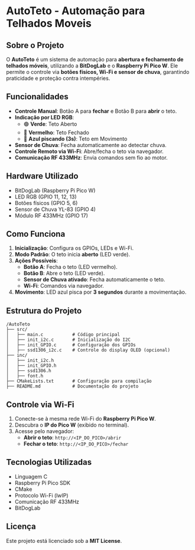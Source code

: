 # AutoTeto - Automação para Telhados Moveis

## Sobre o Projeto
O **AutoTeto** é um sistema de automação para **abertura e fechamento de telhados móveis**, utilizando a **BitDogLab** e o **Raspberry Pi Pico W**. Ele permite o controle via **botões físicos, Wi-Fi e sensor de chuva**, garantindo praticidade e proteção contra intempéries.

## Funcionalidades
- **Controle Manual**: Botão A para **fechar** e Botão B para **abrir** o teto.
- **Indicação por LED RGB**:
  - 🟢 **Verde**: Teto Aberto
  - 🔴 **Vermelho**: Teto Fechado
  - 🔵 **Azul piscando (3s)**: Teto em Movimento
- **Sensor de Chuva**: Fecha automaticamente ao detectar chuva.
- **Controle Remoto via Wi-Fi**: Abre/fecha o teto via navegador.
- **Comunicação RF 433MHz**: Envia comandos sem fio ao motor.

## Hardware Utilizado
- BitDogLab (Raspberry Pi Pico W)
- LED RGB (GPIO 11, 12, 13)
- Botões físicos (GPIO 5, 6)
- Sensor de Chuva YL-83 (GPIO 4)
- Módulo RF 433MHz (GPIO 17)

## Como Funciona
1. **Inicialização**: Configura os GPIOs, LEDs e Wi-Fi.
2. **Modo Padrão**: O teto inicia **aberto** (LED verde).
3. **Ações Possíveis**:
   - **Botão A**: Fecha o teto (LED vermelho).
   - **Botão B**: Abre o teto (LED verde).
   - **Sensor de Chuva ativado**: Fecha automaticamente o teto.
   - **Wi-Fi**: Comandos via navegador.
4. **Movimento**: LED azul pisca por **3 segundos** durante a movimentação.


## Estrutura do Projeto
```
/AutoTeto
├── src/
│   ├── main.c           # Código principal
│   ├── init_i2c.c       # Inicialização do I2C
│   ├── init_GPIO.c      # Configuração dos GPIOs
│   ├── ssd1306_i2c.c    # Controle do display OLED (opcional)
├── inc/
│   ├── init_i2c.h
│   ├── init_GPIO.h
│   ├── ssd1306.h
│   ├── font.h
├── CMakeLists.txt       # Configuração para compilação
├── README.md            # Documentação do projeto
```

## Controle via Wi-Fi
1. Conecte-se à mesma rede Wi-Fi do **Raspberry Pi Pico W**.
2. Descubra o **IP do Pico W** (exibido no terminal).
3. Acesse pelo navegador:
   - **Abrir o teto**: `http://<IP_DO_PICO>/abrir`
   - **Fechar o teto**: `http://<IP_DO_PICO>/fechar`

## Tecnologias Utilizadas
- Linguagem C
- Raspberry Pi Pico SDK
- CMake
- Protocolo Wi-Fi (lwIP)
- Comunicação RF 433MHz
- BitDogLab

## Licença
Este projeto está licenciado sob a **MIT License**.
